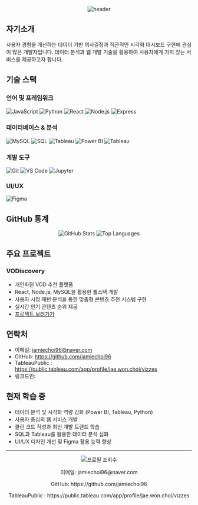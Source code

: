  
<!--
**jamiechoi96/jamiechoi96** is a ✨ _special_ ✨ repository because its `README.md` (this file) appears on your GitHub profile.

Here are some ideas to get you started:

- 🔭 I’m currently working on ...
- 🌱 I’m currently learning ...
- 👯 I’m looking to collaborate on ...
- 🤔 I’m looking for help with ...
- 💬 Ask me about ...
- 📫 How to reach me: ...
- 😄 Pronouns: ...
- ⚡ Fun fact: ...
-->
<p align="center">
  <img src="https://capsule-render.vercel.app/api?type=venom&color=0:4B0082,100:8A2BE2&height=300&section=header&text=CHOI1027&fontSize=90&fontAlignY=55&desc=ㅤ&descAlignY=80&fontColor=b6b6b6" alt="header"/>
</p>




<!-- ### <h2 align="center">💻 Tech Stack 💻</h2> -->
<div align="center">
  
</div>

## 자기소개
사용자 경험을 개선하는 데이터 기반 의사결정과 직관적인 시각화 대시보드 구현에 관심이 많은 개발자입니다.
데이터 분석과 웹 개발 기술을 활용하여 사용자에게 가치 있는 서비스를 제공하고자 합니다.

## 기술 스택

### 언어 및 프레임워크
![JavaScript](https://img.shields.io/badge/JavaScript-F7DF1E?style=for-the-badge&logo=javascript&logoColor=black)
![Python](https://img.shields.io/badge/Python-3776AB?style=for-the-badge&logo=python&logoColor=white)
![React](https://img.shields.io/badge/React-61DAFB?style=for-the-badge&logo=react&logoColor=black)
![Node.js](https://img.shields.io/badge/Node.js-339933?style=for-the-badge&logo=node.js&logoColor=white)
![Express](https://img.shields.io/badge/Express-000000?style=for-the-badge&logo=express&logoColor=white)

### 데이터베이스 & 분석
![MySQL](https://img.shields.io/badge/MySQL-4479A1?style=for-the-badge&logo=mysql&logoColor=white)
![SQL](https://img.shields.io/badge/SQL-CC2927?style=for-the-badge&logo=microsoft-sql-server&logoColor=white)
![Tableau](https://img.shields.io/badge/Tableau-E97627?style=for-the-badge&logo=tableau&logoColor=white)
![Power BI](https://img.shields.io/badge/Power%20BI-F2C811?style=for-the-badge&logo=power-bi&logoColor=black)
![Tableau](https://img.shields.io/badge/Tableau-%23FFFFFF.svg?style=for-the-badge&logo=Tableau&logoColor=black)
### 개발 도구
![Git](https://img.shields.io/badge/Git-F05032?style=for-the-badge&logo=git&logoColor=white)
![VS Code](https://img.shields.io/badge/VS_Code-007ACC?style=for-the-badge&logo=visual-studio-code&logoColor=white)
![Jupyter](https://img.shields.io/badge/Jupyter-F37626?style=for-the-badge&logo=jupyter&logoColor=white)

### UI/UX
![Figma](https://img.shields.io/badge/Figma-F24E1E?style=for-the-badge&logo=figma&logoColor=white)


## GitHub 통계

<div align="center">
  <img src="https://github-readme-stats.vercel.app/api?username=jamiechoi96&show_icons=true&theme=radical" alt="GitHub Stats" />
  <img src="https://github-readme-stats.vercel.app/api/top-langs/?username=jamiechoi96&layout=compact&theme=radical" alt="Top Languages" />
</div>

## 주요 프로젝트

### VODiscovery
- 개인화된 VOD 추천 플랫폼
- React, Node.js, MySQL을 활용한 풀스택 개발
- 사용자 시청 패턴 분석을 통한 맞춤형 콘텐츠 추천 시스템 구현
- 실시간 인기 콘텐츠 순위 제공
- [프로젝트 보러가기](https://github.com/jamiechoi96/team3_web)

## 연락처
- 이메일: jamiechoi96@naver.com
- GitHub: https://github.com/jamiechoi96
- TableauPublic : https://public.tableau.com/app/profile/jae.won.choi/vizzes
- 링크드인: 

## 현재 학습 중
- 데이터 분석 및 시각화 역량 강화 (Power BI, Tableau, Python)
- 사용자 중심의 웹 서비스 개발
- 클린 코드 작성과 최신 개발 트렌드 학습
- SQL과 Tableau를 활용한 데이터 분석 심화
- UI/UX 디자인 개선 및 Figma 활용 능력 향상

---

<div align="center">
  <img src="https://komarev.com/ghpvc/?username=jamiechoi96&color=blueviolet" alt="프로필 조회수" />
</div>

<p align="center">이메일: jamiechoi96@naver.com</p>
<p align="center">GitHub: https://github.com/jamiechoi96</p>
<p align="center">TableauPublic : https://public.tableau.com/app/profile/jae.won.choi/vizzes</p>


